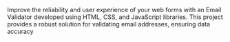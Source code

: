 Improve the reliability and user experience of your web forms with an Email Validator developed using HTML, CSS, and JavaScript libraries. This project provides a robust solution for validating email addresses, ensuring data accuracy
